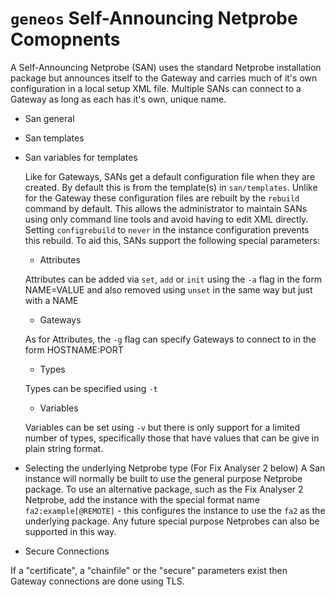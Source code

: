 # `geneos` Self-Announcing Netprobe Comopnents

A Self-Announcing Netprobe (SAN) uses the standard Netprobe installation
package but announces itself to the Gateway and carries much of it's
own configuration in a local setup XML file. Multiple SANs can connect
to a Gateway as long as each has it's own, unique name.

* San general

* San templates

* San variables for templates

  Like for Gateways, SANs get a default configuration file when they are
  created. By default this is from the template(s) in `san/templates`.
  Unlike for the Gateway these configuration files are rebuilt by the
  `rebuild` command by default. This allows the administrator to
  maintain SANs using only command line tools and avoid having to edit
  XML directly. Setting `configrebuild` to `never` in the instance
  configuration prevents this rebuild. To aid this, SANs support the
  following special parameters:

  * Attributes

  Attributes can be added via `set`, `add` or `init` using the `-a` flag
  in the form NAME=VALUE and also removed using `unset` in the same way
  but just with a NAME

  * Gateways

  As for Attributes, the `-g` flag can specify Gateways to connect to in
  the form HOSTNAME:PORT

  * Types

  Types can be specified using `-t`

  * Variables

  Variables can be set using `-v` but there is only support for a
  limited number of types, specifically those that have values that can
  be give in plain string format.

* Selecting the underlying Netprobe type (For Fix Analyser 2 below) A
  San instance will normally be built to use the general purpose
  Netprobe package. To use an alternative package, such as the Fix
  Analyser 2 Netprobe, add the instance with the special format name
  `fa2:example[@REMOTE]` - this configures the instance to use the `fa2`
  as the underlying package. Any future special purpose Netprobes can
  also be supported in this way.


* Secure Connections

If a "certificate", a "chainfile" or the "secure" parameters exist then
Gateway connections are done using TLS.
